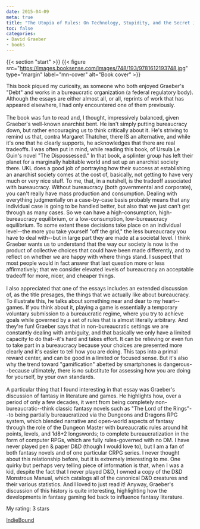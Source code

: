 ```yaml
---
date: 2015-04-09
meta: true
title: "The Utopia of Rules: On Technology, Stupidity, and the Secret Joys of Bureaucracy"
toc: false
categories:
- David Graeber
- books
---
```


{{< section "start" >}}
{{< figure src="https://images.booksense.com/images/748/193/9781612193748.jpg" type="margin" label="mn-cover" alt="Book cover" >}}

This book piqued my curiosity, as someone who both enjoyed Graeber's "Debt" and works in a bureaucratic organization (a federal regulatory body). Although the essays are either almost all, or all, reprints of work that has appeared elsewhere, I had only encountered one of them previously.<br /><br />The book was fun to read and, I thought, impressively balanced, given Graeber's well-known anarchist bent. He isn't simply putting bureaucracy down, but rather encouraging us to think critically about it. He's striving to remind us that, contra Margaret Thatcher, there IS an alternative, and while it's one that he clearly supports, he acknowledges that there are real tradeoffs. I was often put in mind, while reading this book, of Ursula Le Guin's novel "The Dispossessed." In that book, a splinter group has left their planet for a marginally habitable world and set up an anarchist society there. UKL does a good job of portraying how their success at establishing an anarchist society comes at the cost of, basically, not getting to have very much or very nice stuff. To me, that, in a nutshell, is the tradeoff associated with bureaucracy. Without bureaucracy (both governmental and corporate), you can't really have mass production and consumption. Dealing with everything judgmentally on a case-by-case basis probably means that any individual case is going to be handled better, but also that we just can't get through as many cases. So we can have a high-consumption, high-bureaucracy equilibrium, or a low-consumption, low-bureaucracy equilibrium. To some extent these decisions take place on an individual level--the more you take yourself "off the grid," the less bureaucracy you have to deal with--but in large part they are made at a societal level. I think Graeber wants us to understand that the way our society is now is the product of collective choices that could have been made differently, and to reflect on whether we are happy with where things stand. I suspect that most people would in fact answer that last question more or less affirmatively; that we consider elevated levels of bureaucracy an acceptable tradeoff for more, nicer, and cheaper things.<br /><br />I also appreciated that one of the essays includes an extended discussion of, as the title presages, the things that we actually like about bureaucracy. To illustrate this, he talks about something near and dear to my heart--games. If you think about it, playing a game is essentially a temporary voluntary submission to a bureaucratic regime, where you try to achieve goals while governed by a set of rules that is almost literally arbitrary. And they're fun! Graeber says that in non-bureaucratic settings we are constantly dealing with ambiguity, and that basically we only have a limited capacity to do that--it's hard and takes effort. It can be relieving or even fun to take part in a bureaucracy because your choices are presented more clearly and it's easier to tell how you are doing. This taps into a primal reward center, and can be good in a limited or focused sense. But it's also why the trend toward "gamification" abetted by smartphones is dangerous--because ultimately, there is no substitute for assessing how you are doing for yourself, by your own standards.<br /><br />A particular thing that I found interesting in that essay was Graeber's discussion of fantasy in literature and games. He highlights how, over a period of only a few decades, it went from being completely non-bureaucratic--think classic fantasy novels such as "The Lord of the Rings"--to being partially bureaucratized via the Dungeons and Dragons RPG system, which blended narrative and open-world aspects of fantasy through the role of the Dungeon Master with bureaucratic rules around hit points, levels, and 1d8+2 longswords; to complete bureaucratization in the form of computer RPGs, which are fully rules-governed with no DM. I have never played pen &amp; paper D&amp;D (though I would love to), but I am a fan of both fantasy novels and of one particular CRPG series. I never thought about this relationship before, but it is extremely interesting to me. One quirky but perhaps very telling piece of information is that, when I was a kid, despite the fact that I never played D&amp;D, I owned a copy of the D&amp;D Monstrous Manual, which catalogs all of the canonical D&amp;D creatures and their various statistics. And I loved to just read it! Anyway, Graeber's discussion of this history is quite interesting, highlighting how the developments in fantasy gaming fed back to influence fantasy literature. 

My rating: 3 stars  

[IndieBound](https://www.indiebound.org/book/9781612193748)
